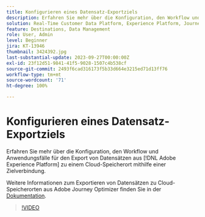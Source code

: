 ```yaml
---
title: Konfigurieren eines Datensatz-Exportziels
description: Erfahren Sie mehr über die Konfiguration, den Workflow und Anwendungsfälle für den Export von Datensätzen aus  [!DNL Adobe Experience Platform]  zu einem Cloud-Speicherort mithilfe einer Zielverbindung.
solution: Real-Time Customer Data Platform, Experience Platform, Journey Optimizer
feature: Destinations, Data Management
role: User, Admin
level: Beginner
jira: KT-13946
thumbnail: 3424392.jpg
last-substantial-update: 2023-09-27T00:00:00Z
exl-id: 23f12d51-9841-41f5-9028-1507c4b538cf
source-git-commit: 2493f6cad316173f5b33d664e3215ed71d13ff76
workflow-type: tm+mt
source-wordcount: '71'
ht-degree: 100%

---
```


# Konfigurieren eines Datensatz-Exportziels

Erfahren Sie mehr über die Konfiguration, den Workflow und Anwendungsfälle für den Export von Datensätzen aus [!DNL Adobe Experience Platform] zu einem Cloud-Speicherort mithilfe einer Zielverbindung.

Weitere Informationen zum Exportieren von Datensätzen zu Cloud-Speicherorten aus Adobe Journey Optimizer finden Sie in der [Dokumentation](https://experienceleague.adobe.com/docs/journey-optimizer/using/data-management/datasets/export-datasets.html?lang=de).

>[!VIDEO](https://video.tv.adobe.com/v/3448827/?learn=on&captions=ger)
